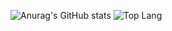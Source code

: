 ![Anurag's GitHub stats](https://github-readme-stats.vercel.app/api?username=actuallyasmartname&show_icons=true&theme=radical)
![Top Lang](https://github-readme-stats.vercel.app/api/top-langs/?username=actuallyasmartname&theme=radical)
